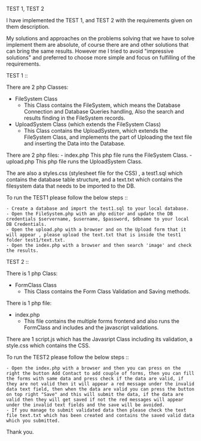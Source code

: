 TEST 1, TEST 2

I have implemented the TEST 1, and TEST 2 with the requirements given on them description. 

My solutions and approaches on the problems solving that we have to solve implement them are absolute, of course there are and other solutions that can bring the same results. However me I tried to avoid "impressive solutions" and preferred to choose more simple and focus on fulfilling of the requirements.

TEST 1 ::

There are 2 php Classes:
- FileSystem Class
	- This Class contains the FileSystem, which means the Database Connection and Database Queries handling, Also the search and results finding in the FileSystem records. 
- UploadSystem Class (which extends the FileSystem Class)
	- This Class contains the UploadSystem, which extends the FileSystem Class, and implements the part of Uploading the text file and inserting the Data into the Database. 

There are 2 php files:
	- index.php 
		This php file runs the FileSystem Class. 
	- upload.php
		This php file runs the UploadSystem Class.

The are also a styles.css (stylesheet file for the CSS) , a test1.sql which contains the database table structure, and a text.txt which contains the filesystem data that needs to be imported to the DB. 

To run the TEST1 please follow the below steps ::

	- Create a database and import the test1.sql to your local database.
	- Open the FileSystem.php with an php editor and update the DB credentials $servername, $username, $password, $dbname to your local DB Credentials. 
	- Open the upload.php with a browser and on the Upload form that it will appear , please upload the text.txt that is inside the test1 folder test1/text.txt. 
	- Open the index.php with a browser and then search 'image' and check the results. 


TEST 2 ::

There is 1 php Class:
- FormClass Class
	- This Class contains the Form Class Validation and Saving methods. 

There is 1 php file:
- index.php
	- This file contains the multiple forms frontend and also runs the FormClass and includes and the javascript validations. 

There are 1 script.js which has the Javasript Class including its validation, a style.css which contains the CSS. 

To run the TEST2 please follow the below steps ::
	
	- Open the index.php with a browser and then you can press on the right the button Add Contact to add couple of forms, then you can fill the forms with same data and press check if the data are valid, if they are not valid then it will appear a red message under the invalid data text field, then when the data are valid you can press the button on top right "Save" and this will submit the data, if the data are valid then they will get saved if not the red messages will appear under the invalid text fields and the save will be avoided. 
	- If you manage to submit validated data then please check the text file text.txt which has been created and contains the saved valid data which you submitted. 

Thank you. 
